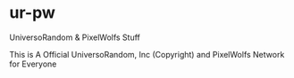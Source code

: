 # ur-pw
UniversoRandom &amp; PixelWolfs Stuff

This is A Official UniversoRandom, Inc (Copyright) and PixelWolfs Network for Everyone
